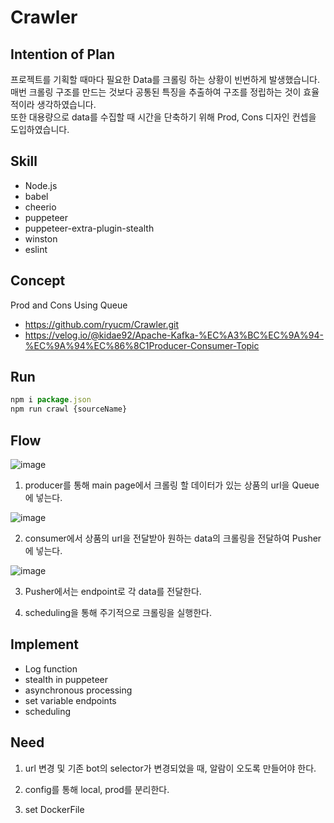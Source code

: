 # Crawler

## Intention of Plan
프로젝트를 기획할 때마다 필요한 Data를 크롤링 하는 상황이 빈번하게 발생했습니다.   
매번 크롤링 구조를 만드는 것보다 공통된 특징을 추출하여 구조를 정립하는 것이 효율적이라 생각하였습니다.   
또한 대용량으로 data를 수집할 때 시간을 단축하기 위해 Prod, Cons 디자인 컨셉을 도입하였습니다.

## Skill

- Node.js
- babel
- cheerio
- puppeteer
- puppeteer-extra-plugin-stealth
- winston
- eslint

## Concept

Prod and Cons Using Queue
- https://github.com/ryucm/Crawler.git
- https://velog.io/@kidae92/Apache-Kafka-%EC%A3%BC%EC%9A%94-%EC%9A%94%EC%86%8C1Producer-Consumer-Topic

## Run

```js
npm i package.json
npm run crawl {sourceName}
```

## Flow

![image](https://user-images.githubusercontent.com/89899249/187604223-895a8728-8b95-461e-9ba8-41ebe78f8c6a.jpeg)

1. producer를 통해 main page에서 크롤링 할 데이터가 있는 상품의 url을 Queue에 넣는다.

![image](https://user-images.githubusercontent.com/89899249/187594801-2e412f0b-41b6-4570-85fa-9937a73720be.png)

2. consumer에서 상품의 url을 전달받아 원하는 data의 크롤링을 전달하여 Pusher에 넣는다.

![image](https://user-images.githubusercontent.com/89899249/187594979-9f547797-63cf-4c52-97c9-711d614a03d8.png)

3. Pusher에서는 endpoint로 각 data를 전달한다.

4. scheduling을 통해 주기적으로 크롤링을 실행한다.

## Implement

- Log function
- stealth in puppeteer
- asynchronous processing
- set variable endpoints
- scheduling

## Need

1. url 변경 및 기존 bot의 selector가 변경되었을 때, 알람이 오도록 만들어야 한다.

2. config를 통해 local, prod를 분리한다.

3. set DockerFile